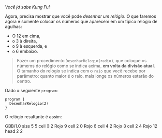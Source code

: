 _Você já sabe Kung Fu!_

Agora, precisa mostrar que você pode _desenhar um relógio_. O que faremos agora é somente colocar os números que aparecem em um típico relógio de agulhas:

* O 12 em cima,
* o 3 à direita,
* o 9 à esquerda, e
* o 6 embaixo.

> Fazer um procedimento `DesenharRelogio(radio)`, que coloque os números do relógio como se indica acima, **em volta da divisão atual**. O tamanho do relógio se indica com o `raio` que você recebe por parâmetro: quanto maior é o raio, mais longe os números estarão do centro.

Dado o seguiente `program`:

``` gobstones
program {
  DesenharRelogio(2)
}
```

O relógio resultante é assim:

<gs-board>
  GBB/1.0
    size 5 5
    cell 0 2 Rojo 9 
    cell 2 0 Rojo 6 
    cell 4 2 Rojo 3 
    cell 2 4 Rojo 12 
    head 2 2
</gs-board>